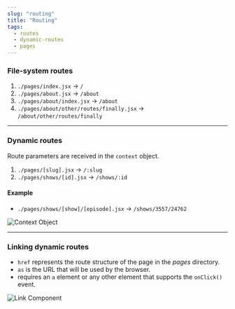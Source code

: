 ```yaml
---
slug: "routing"
title: "Routing"
tags:
  - routes
  - dynamic-routes
  - pages
---
```


### File-system routes

1. `./pages/index.jsx` → `/`
2. `./pages/about.jsx` → `/about`
3. `./pages/about/index.jsx` → `/about`
4. `./pages/about/other/routes/finally.jsx` → `/about/other/routes/finally`

---

### Dynamic routes

Route parameters are received in the `context` object.

1. `./pages/[slug].jsx` → `/:slug`
2. `./pages/shows/[id].jsx` → `/shows/:id`

#### Example

- `./pages/shows/[show]/[episode].jsx` → `/shows/3557/24762`

<div class="no-responsive text-center">

![Context Object](/images/code_context_object.png)

</div>

---

### Linking dynamic routes

- `href` represents the route structure of the page in the _pages_ directory.
- `as` is the URL that will be used by the browser.
- requires an `a` element or any other element that supports the `onClick()` event.

<div class="no-responsive text-center">

![Link Component](/images/code_routing_link.png)

</div>
